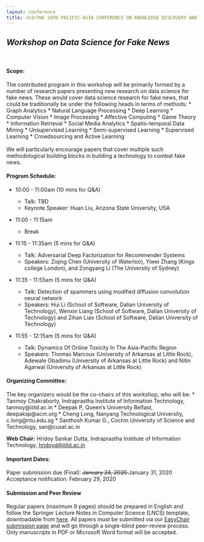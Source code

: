 ```yaml
---
layout: conference
title: <h3>THE 24TH PACIFIC-ASIA CONFERENCE ON KNOWLEDGE DISCOVERY AND DATA MINING</h3>
---
```

<h2><i>Workshop on Data Science for Fake News</i></h2>
<br>

<h4><b>Scope:</b></h4>
The contributed program in this workshop will be primarily formed by a number
of research papers presenting new research on data science for fake news. These
would cover data science research for fake news, that could be traditionally be
under the following heads in terms of methods:
 * Graph Analytics
 * Natural Language Processing
 * Deep Learning
 * Computer Vision
 * Image Processing
 * Affective Computing
 * Game Theory
 * Information Retrieval
 * Social Media Analytics
 * Spatio-temporal Data Mining
 * Unsupervised Learning
 * Semi-supervised Learning
 * Supervised Learning
 * Crowdsourcing and Active Learning
<br><br>
We will particularly encourage papers that cover multiple such methodological building blocks in building a technology to combat fake news.

<h4><b>Program Schedule:</b></h4>

* 10:00 - 11:00am (10 mins for Q&A)
    * Talk: TBD
    * Keynote Speaker: Huan Liu, Arizona State University, USA


* 11:00 - 11:15am
    * Break


* 11:15 - 11:35am (5 mins for Q&A)
    * Talk: Adversarial Deep Factorization for Recommender Systems
    * Speakers: Ziqing Chen (University of Waterloo), Yiwei Zhang (Kings college London), and Zongyang Li (The University of Sydney)


* 11:35 - 11:55am (5 mins for Q&A)
    * Talk: Detection of spammers using modified diffusion convolution neural network
    * Speakers: Hui Li (School of Software, Dalian University of Technology), Wenxin Liang (School of Software, Dalian University of Technology) and Zihan Liao (School of Software, Dalian University of Technology)


* 11:55 - 12:15am (5 mins for Q&A)
    * Talk:  Dynamics Of Online Toxicity In The Asia-Pacific Region
    * Speakers: Thomas Marcoux (University of Arkansas at Little Rock), Adewale Obadimu (University of Arkansas at Little Rock) and Nitin Agarwal (University of Arkansas at Little Rock)





<h4><b>Organizing Committee:</b></h4>
The key organizers would be the co-chairs of this workshop, who will be:
 * Tanmoy Chakraborty, Indraprastha Institute of Information Technology, tanmoy@iiitd.ac.in
 * Deepak P, Queen’s University Belfast, deepaksp@acm.org
 * Cheng Long, Nanyang Technological University, c.long@ntu.edu.sg
 * Santhosh Kumar G., Cochin University of Science and Technology, san@cusat.ac.in

<b>Web Chair:</b> Hridoy Sankar Dutta, Indraprastha Institute of Information Technology, hridoyd@iiitd.ac.in

<!-- <h4><b>Keynote Speaker:</b></h4>
* Huan Liu, Arizona State University, USA, huanliu@asu.edu -->


<h4><b>Important Dates:</b></h4>
Paper submission due (Final): <strike>January 24, 2020 </strike> January 31, 2020 <br>
Acceptance notification: February 29, 2020<br>


<h4><b>Submission and Peer Review</b></h4>
Regular papers (maximum 8 pages) should be prepared in English and follow the Springer Lecture Notes in Computer Science (LNCS) template, downloadable from <a href="https://www.springer.com/gp/computer-science/lncs/conference-proceedings-guidelines">here</a>. All papers must be submitted via our <a href="https://easychair.org/conferences/?conf=dsfn2020">EasyChair submission page</a> and will go through a single-blind peer-review process. Only manuscripts in PDF or Microsoft Word format will be accepted.
